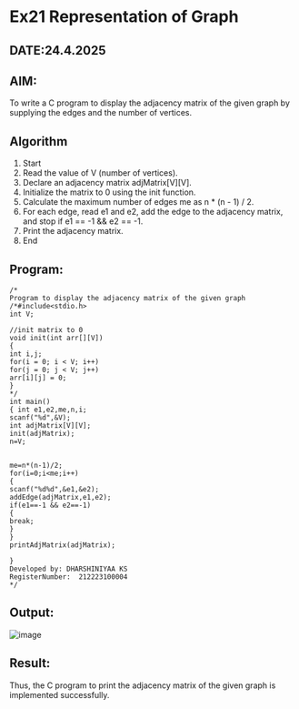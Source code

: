 # Ex21 Representation of Graph
## DATE:24.4.2025
## AIM:
To write a C program to display the adjacency matrix of the given graph by supplying the edges and the number of vertices.

## Algorithm
1. Start 
2. Read the value of V (number of vertices). 
3. Declare an adjacency matrix adjMatrix[V][V]. 
4. Initialize the matrix to 0 using the init function. 
5. Calculate the maximum number of edges me as n * (n - 1) / 2. 
6. For each edge, read e1 and e2, add the edge to the adjacency matrix, and stop if e1 == -1 
&& e2 == -1. 
7. Print the adjacency matrix. 
8. End   

## Program:
```
/*
Program to display the adjacency matrix of the given graph
/*#include<stdio.h> 
int V; 
 
//init matrix to 0 
void init(int arr[][V]) 
{ 
int i,j; 
for(i = 0; i < V; i++) 
for(j = 0; j < V; j++) 
arr[i][j] = 0; 
} 
*/ 
int main() 
{ int e1,e2,me,n,i; 
scanf("%d",&V); 
int adjMatrix[V][V]; 
init(adjMatrix); 
n=V; 
  
  
me=n*(n-1)/2; 
for(i=0;i<me;i++) 
{ 
scanf("%d%d",&e1,&e2); 
addEdge(adjMatrix,e1,e2); 
if(e1==-1 && e2==-1) 
{ 
break; 
} 
} 
printAdjMatrix(adjMatrix); 
 
}
Developed by: DHARSHINIYAA KS
RegisterNumber:  212223100004
*/
```

## Output:

![image](https://github.com/user-attachments/assets/36fc2f29-f99e-4552-bcc3-e8695a4573eb)


## Result:
Thus, the C program to print the adjacency matrix of the given graph is implemented successfully.
